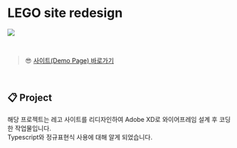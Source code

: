 # LEGO site redesign
![](https://velog.velcdn.com/images/rlawodh123/post/59802259-39cd-4633-a3d1-6f416335447f/image.png)


<br>

>😎 [사이트(Demo Page) 바로가기](https://elaborate-figolla-107af6.netlify.app/)

<br>

## 📋 Project

해당 프로젝트는 레고 사이트를 리디자인하여 Adobe XD로 와이어프레임 설계 후 코딩한 작업물입니다. <br>
Typescript와 정규표현식 사용에 대해 알게 되었습니다.
